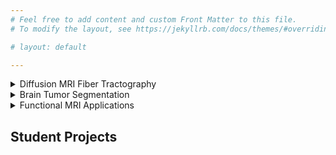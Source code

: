 ```yaml
---
# Feel free to add content and custom Front Matter to this file.
# To modify the layout, see https://jekyllrb.com/docs/themes/#overriding-theme-defaults

# layout: default

---
```


<details>
  <summary>Diffusion MRI Fiber Tractography</summary>

  ## Heading

</details>

<details>
  <summary>Brain Tumor Segmentation</summary>
  
  ## Heading
  1. A numbered
  2. list
     * With some
     * Sub bullets
</details>

<details>
  <summary>Functional MRI Applications</summary>
  
  ## Heading
  1. A numbered
  2. list
     * With some
     * Sub bullets
</details>


## Student Projects
